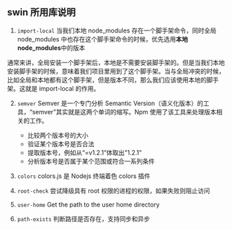 <!-- @format -->

## swin 所用库说明

1. `import-local` 当我们本地 node_modules 存在一个脚手架命令，同时全局 node_modules 中也存在这个脚手架命令的时候，优先选用**本地 node_modules**中的版本

通常来讲，全局安装一个脚手架后，本地是不需要安装脚手架的。但是当我们本地安装脚手架的时候，意味着我们项目里用到了这个脚手架。当与全局冲突的时候，比如全局和本地都有这个脚手架，但是版本不同，那么我们应该使用本地的脚手架。这就是 import-local 的作用。

2.  `semver` Semver 是一个专门分析 Semantic Version（语义化版本）的工具，“semver”其实就是这两个单词的缩写。Npm 使用了该工具来处理版本相关的工作。

    - 比较两个版本号的大小
    - 验证某个版本号是否合法
    - 提取版本号，例如从“=v1.2.1”体取出"1.2.1"
    - 分析版本号是否属于某个范围或符合一系列条件

3.  `colors` colors.js 是 Nodejs 终端着色 colors 插件
4.  `root-check` 尝试降级具有 root 权限的进程的权限，如果失败则阻止访问
5.  `user-home` Get the path to the user home directory
6.  `path-exists` 判断路径是否存在，支持同步和异步
